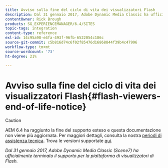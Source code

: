 ```yaml
---
title: Avviso sulla fine del ciclo di vita dei visualizzatori Flash
description: Dal 31 gennaio 2017, Adobe Dynamic Media Classic ha ufficialmente terminato il supporto per la piattaforma di visualizzazione dei Flash.
contentOwner: Rick Brough
products: SG_EXPERIENCEMANAGER/6.4/SITES
topic-tags: integration
content-type: reference
exl-id: 14c95a98-e4fa-493f-96fb-6522054c186c
source-git-commit: c5b816d74c6f02f85476d16868844f39b4c47996
workflow-type: tm+mt
source-wordcount: '73'
ht-degree: 21%

---
```


# Avviso sulla fine del ciclo di vita dei visualizzatori Flash{#flash-viewers-end-of-life-notice}

>[!CAUTION]
>
>AEM 6.4 ha raggiunto la fine del supporto esteso e questa documentazione non viene più aggiornata. Per maggiori dettagli, consulta la nostra [periodi di assistenza tecnica](https://helpx.adobe.com/it/support/programs/eol-matrix.html). Trova le versioni supportate [qui](https://experienceleague.adobe.com/docs/).

*Dal 31 gennaio 2017, Adobe Dynamic Media Classic (Scene7) ha ufficialmente terminato il supporto per la piattaforma di visualizzatori di Flash.*

<!-- *For more information about this important change, see the following FAQ website:*

[https://docs.adobe.com/content/docs/en/aem/6-1/administer/integration/marketing-cloud/scene7/flash-eol.html](https://docs.adobe.com/content/docs/en/aem/6-1/administer/integration/marketing-cloud/scene7/flash-eol.html). -->
